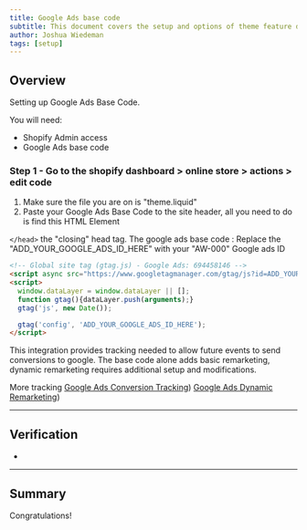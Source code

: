 ```yaml
---
title: Google Ads base code 
subtitle: This document covers the setup and options of theme feature described in the article title
author: Joshua Wiedeman
tags: [setup]
---
```


## Overview

Setting up Google Ads Base Code. 

You will need:
- Shopify Admin access
- Google Ads base code

### Step 1 - Go to the shopify dashboard > online store > actions > edit code

1. Make sure the file you are on is "theme.liquid" 
2. Paste your Google Ads Base Code to the site header, all you need to do is find this HTML Element

`</head>` the "closing" head tag. The google ads base code : 
Replace the "ADD_YOUR_GOOGLE_ADS_ID_HERE" with your "AW-000" Google ads ID

```html
<!-- Global site tag (gtag.js) - Google Ads: 694458146 -->
<script async src="https://www.googletagmanager.com/gtag/js?id=ADD_YOUR_GOOGLE_ADS_ID_HERE"></script>
<script>
  window.dataLayer = window.dataLayer || [];
  function gtag(){dataLayer.push(arguments);}
  gtag('js', new Date());

  gtag('config', 'ADD_YOUR_GOOGLE_ADS_ID_HERE');
</script>

```


This integration provides tracking needed to allow future events to send conversions to google.
The base code alone adds basic remarketing, dynamic remarketing requires additional setup and modifications.  


More tracking 
[Google Ads Conversion Tracking]({{site.url}}/articles/shopify-google-ads-conversiontracking))
[Google Ads Dynamic Remarketing]({{site.url}}/articles/shopify-google-ads-dynamicremarketing))


---------------------------------------------------

## Verification

- 
  

---------------------------------------------------

## Summary

Congratulations! 
